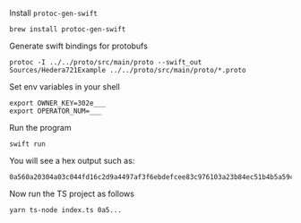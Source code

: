 Install `protoc-gen-swift`

```
brew install protoc-gen-swift
```

Generate swift bindings for protobufs

```
protoc -I ../../proto/src/main/proto --swift_out Sources/Hedera721Example ../../proto/src/main/proto/*.proto
```

Set env variables in your shell

```
export OWNER_KEY=302e___
export OPERATOR_NUM=___
```

Run the program

```
swift run
```

You will see a hex output such as:

```
0a560a20304a03c044fd16c2d9a4497af3f6ebdefcee83c976103a23b84ec51b4b5a59c310d04c1880eab1c783f5aea6163a250a20e5290192cd03d0e63432fd79f80e2ced4738d7c3f5965d39e98194be9e45cf4f120108129601ce88b4560ac366f2cf551631346ad662d0d469f3755482590e6bf4f5184fac1cc5679e8f4d63f1142e4020238d8cb343c020ecadd599496eebf551456745ba0f0a20304a03c044fd16c2d9a4497af3f6ebdefcee83c976103a23b84ec51b4b5a59c310d04c1880eab1c783f5aea6163a250a20e5290192cd03d0e63432fd79f80e2ced4738d7c3f5965d39e98194be9e45cf4f120108
```

Now run the TS project as follows

```
yarn ts-node index.ts 0a5...
```
